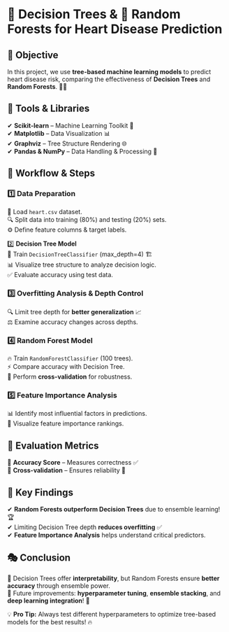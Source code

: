 # 🌳 Decision Trees & 🌲 Random Forests for Heart Disease Prediction

## 📌 Objective
In this project, we use **tree-based machine learning models** to predict heart disease risk, comparing the effectiveness of **Decision Trees** and **Random Forests**. 🏥💙  

## 🔧 Tools & Libraries  
✔ **Scikit-learn** – Machine Learning Toolkit 🧠  
✔ **Matplotlib** – Data Visualization 📊  
✔ **Graphviz** – Tree Structure Rendering 🌐  
✔ **Pandas & NumPy** – Data Handling & Processing 📑  

## 🚀 Workflow & Steps  
### 1️⃣ **Data Preparation**  
📂 Load `heart.csv` dataset.  
🔍 Split data into training (80%) and testing (20%) sets.  
⚙ Define feature columns & target labels.  


2️⃣ **Decision Tree Model**  
🌳 Train `DecisionTreeClassifier` (max_depth=4) 🏗  
📊 Visualize tree structure to analyze decision logic.  
✅ Evaluate accuracy using test data.  

### 3️⃣ **Overfitting Analysis & Depth Control**  
🔍 Limit tree depth for **better generalization** 📈  
⚖ Examine accuracy changes across depths.  

### 4️⃣ **Random Forest Model**  
🔥 Train `RandomForestClassifier` (100 trees).  
⚡ Compare accuracy with Decision Tree.  
🎯 Perform **cross-validation** for robustness.  

### 5️⃣ **Feature Importance Analysis**  
📊 Identify most influential factors in predictions.  
🎨 Visualize feature importance rankings.  

## 📏 Evaluation Metrics  
🔹 **Accuracy Score** – Measures correctness ✅  
🔹 **Cross-validation** – Ensures reliability 🔄  

## 🎯 Key Findings  
✔ **Random Forests outperform Decision Trees** due to ensemble learning! 🏆  
✔ Limiting Decision Tree depth **reduces overfitting** ✅  
✔ **Feature Importance Analysis** helps understand critical predictors.  

## 🎭 Conclusion  
🌟 Decision Trees offer **interpretability**, but Random Forests ensure **better accuracy** through ensemble power.  
🔮 Future improvements: **hyperparameter tuning**, **ensemble stacking**, and **deep learning integration**! 🚀  


💡 **Pro Tip:** Always test different hyperparameters to optimize tree-based models for the best results! 🔥  
